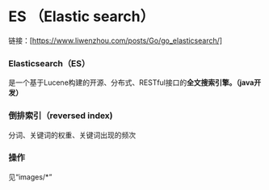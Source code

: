 # ES （Elastic search）
链接：[https://www.liwenzhou.com/posts/Go/go_elasticsearch/]

### Elasticsearch（ES）
是一个基于Lucene构建的开源、分布式、RESTful接口的**全文搜索引擎。（java开发）**

### 倒排索引（reversed index)
分词、关键词的权重、关键词出现的频次

### 操作
见“images/*” 